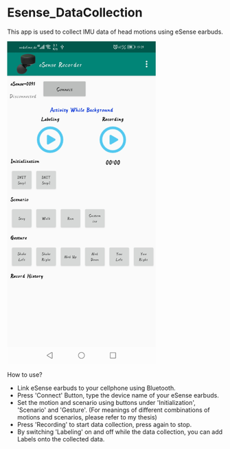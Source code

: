 # Esense_DataCollection
 
This app is used to collect IMU data of head motions using eSense earbuds.

<img height="750" src="https://github.com/ptzpanzer/Esense/blob/Data_Collection/IMG/Screenshot_dc.jpg"/>

How to use?
- Link eSense earbuds to your cellphone using Bluetooth.
- Press 'Connect' Button, type the device name of your eSense earbuds.
- Set the motion and scenario using buttons under 'Initialization', 'Scenario' and 'Gesture'. (For meanings of different combinations of motions and scenarios, please refer to my thesis)
- Press 'Recording' to start data collection, press again to stop.
- By switching 'Labeling' on and off while the data collection, you can add Labels onto the collected data.
